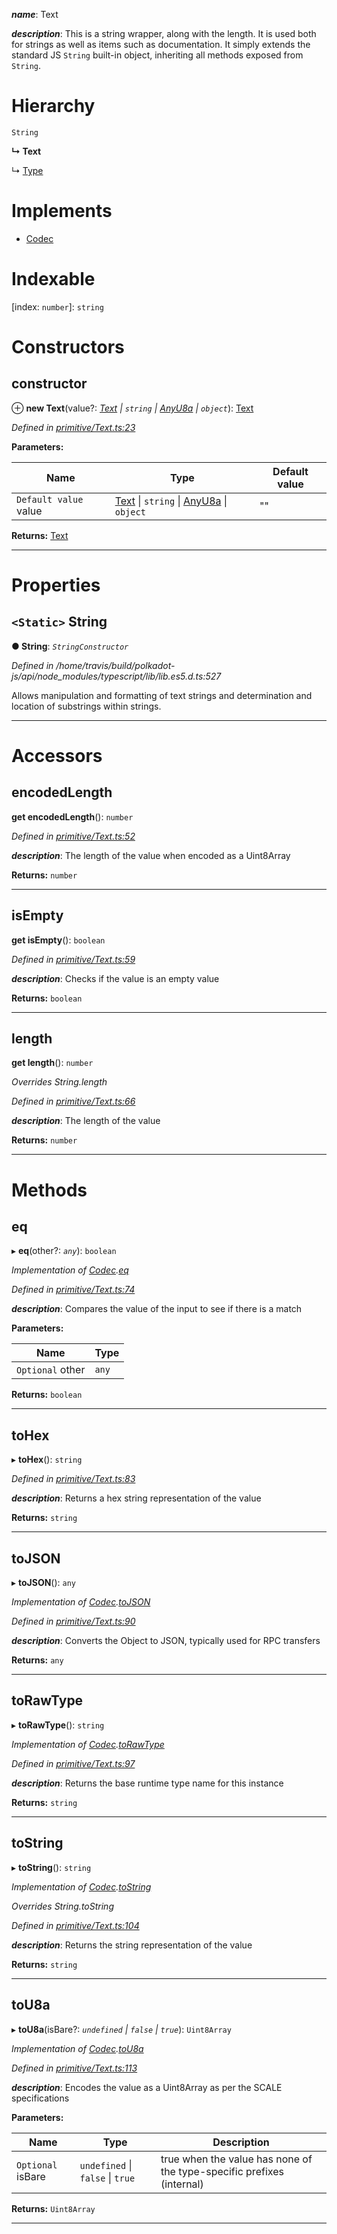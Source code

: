 

*__name__*: Text

*__description__*: This is a string wrapper, along with the length. It is used both for strings as well as items such as documentation. It simply extends the standard JS `String` built-in object, inheriting all methods exposed from `String`.

# Hierarchy

 `String`

**↳ Text**

↳  [Type](_primitive_type_.type.md)

# Implements

* [Codec](../interfaces/_types_.codec.md)

# Indexable

\[index: `number`\]:&nbsp;`string`
# Constructors

<a id="constructor"></a>

##  constructor

⊕ **new Text**(value?: *[Text](_primitive_text_.text.md) \| `string` \| [AnyU8a](../modules/_types_.md#anyu8a) \| `object`*): [Text](_primitive_text_.text.md)

*Defined in [primitive/Text.ts:23](https://github.com/polkadot-js/api/blob/3ab5811/packages/types/src/primitive/Text.ts#L23)*

**Parameters:**

| Name | Type | Default value |
| ------ | ------ | ------ |
| `Default value` value | [Text](_primitive_text_.text.md) \| `string` \| [AnyU8a](../modules/_types_.md#anyu8a) \| `object` | &quot;&quot; |

**Returns:** [Text](_primitive_text_.text.md)

___

# Properties

<a id="string"></a>

## `<Static>` String

**● String**: *`StringConstructor`*

*Defined in /home/travis/build/polkadot-js/api/node_modules/typescript/lib/lib.es5.d.ts:527*

Allows manipulation and formatting of text strings and determination and location of substrings within strings.

___

# Accessors

<a id="encodedlength"></a>

##  encodedLength

**get encodedLength**(): `number`

*Defined in [primitive/Text.ts:52](https://github.com/polkadot-js/api/blob/3ab5811/packages/types/src/primitive/Text.ts#L52)*

*__description__*: The length of the value when encoded as a Uint8Array

**Returns:** `number`

___
<a id="isempty"></a>

##  isEmpty

**get isEmpty**(): `boolean`

*Defined in [primitive/Text.ts:59](https://github.com/polkadot-js/api/blob/3ab5811/packages/types/src/primitive/Text.ts#L59)*

*__description__*: Checks if the value is an empty value

**Returns:** `boolean`

___
<a id="length"></a>

##  length

**get length**(): `number`

*Overrides String.length*

*Defined in [primitive/Text.ts:66](https://github.com/polkadot-js/api/blob/3ab5811/packages/types/src/primitive/Text.ts#L66)*

*__description__*: The length of the value

**Returns:** `number`

___

# Methods

<a id="eq"></a>

##  eq

▸ **eq**(other?: *`any`*): `boolean`

*Implementation of [Codec](../interfaces/_types_.codec.md).[eq](../interfaces/_types_.codec.md#eq)*

*Defined in [primitive/Text.ts:74](https://github.com/polkadot-js/api/blob/3ab5811/packages/types/src/primitive/Text.ts#L74)*

*__description__*: Compares the value of the input to see if there is a match

**Parameters:**

| Name | Type |
| ------ | ------ |
| `Optional` other | `any` |

**Returns:** `boolean`

___
<a id="tohex"></a>

##  toHex

▸ **toHex**(): `string`

*Defined in [primitive/Text.ts:83](https://github.com/polkadot-js/api/blob/3ab5811/packages/types/src/primitive/Text.ts#L83)*

*__description__*: Returns a hex string representation of the value

**Returns:** `string`

___
<a id="tojson"></a>

##  toJSON

▸ **toJSON**(): `any`

*Implementation of [Codec](../interfaces/_types_.codec.md).[toJSON](../interfaces/_types_.codec.md#tojson)*

*Defined in [primitive/Text.ts:90](https://github.com/polkadot-js/api/blob/3ab5811/packages/types/src/primitive/Text.ts#L90)*

*__description__*: Converts the Object to JSON, typically used for RPC transfers

**Returns:** `any`

___
<a id="torawtype"></a>

##  toRawType

▸ **toRawType**(): `string`

*Implementation of [Codec](../interfaces/_types_.codec.md).[toRawType](../interfaces/_types_.codec.md#torawtype)*

*Defined in [primitive/Text.ts:97](https://github.com/polkadot-js/api/blob/3ab5811/packages/types/src/primitive/Text.ts#L97)*

*__description__*: Returns the base runtime type name for this instance

**Returns:** `string`

___
<a id="tostring"></a>

##  toString

▸ **toString**(): `string`

*Implementation of [Codec](../interfaces/_types_.codec.md).[toString](../interfaces/_types_.codec.md#tostring)*

*Overrides String.toString*

*Defined in [primitive/Text.ts:104](https://github.com/polkadot-js/api/blob/3ab5811/packages/types/src/primitive/Text.ts#L104)*

*__description__*: Returns the string representation of the value

**Returns:** `string`

___
<a id="tou8a"></a>

##  toU8a

▸ **toU8a**(isBare?: *`undefined` \| `false` \| `true`*): `Uint8Array`

*Implementation of [Codec](../interfaces/_types_.codec.md).[toU8a](../interfaces/_types_.codec.md#tou8a)*

*Defined in [primitive/Text.ts:113](https://github.com/polkadot-js/api/blob/3ab5811/packages/types/src/primitive/Text.ts#L113)*

*__description__*: Encodes the value as a Uint8Array as per the SCALE specifications

**Parameters:**

| Name | Type | Description |
| ------ | ------ | ------ |
| `Optional` isBare | `undefined` \| `false` \| `true` |  true when the value has none of the type-specific prefixes (internal) |

**Returns:** `Uint8Array`

___


